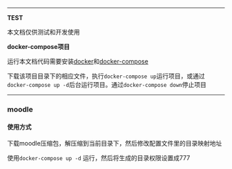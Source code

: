 ***
**TEST**

本文档仅供测试和开发使用

**docker-compose项目**

运行本文档代码需要安装[docker](https://www.runoob.com/docker/docker-tutorial.html)和[docker-compose](https://www.runoob.com/docker/docker-compose.html)

下载该项目目录下的相应文件，执行`docker-compose up`运行项目，或通过`docker-compose up -d`后台运行项目。通过`docker-compose down`停止项目

***

### moodle

#### 使用方式

下载moodle压缩包，解压缩到当前目录下，然后修改配置文件里的目录映射地址

使用`docker-compose up -d` 运行，然后将生成的目录权限设置成777